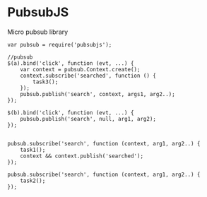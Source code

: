 PubsubJS
========

Micro pubsub library

    var pubsub = require('pubsubjs');

    //pubsub
    $(a).bind('click', function (evt, ...) {
        var context = pubsub.Context.create();
        context.subscribe('searched', function () {
            task3();
        });
        pubsub.publish('search', context, args1, arg2..);
    });

    $(b).bind('click', function (evt, ...) {
        pubsub.publish('search', null, arg1, arg2);
    });


    pubsub.subscribe('search', function (context, arg1, arg2..) {
        task1();
        context && context.publish('searched');
    });

    pubsub.subscribe('search', function (context, arg1, arg2..) {
        task2();
    });
